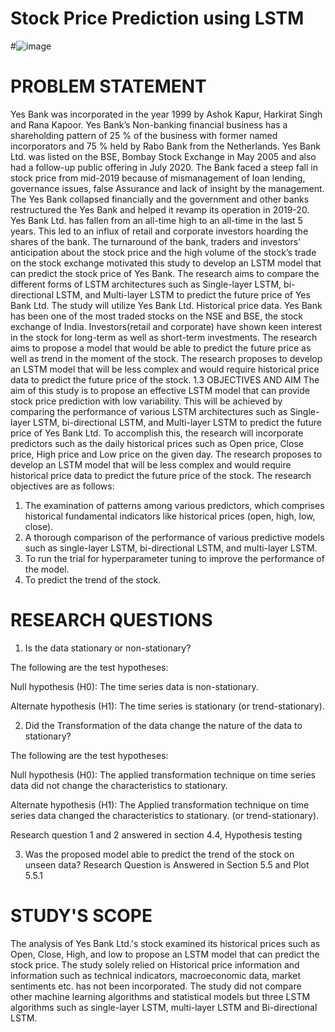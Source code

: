 # Stock Price Prediction using LSTM
#![image](https://github.com/charliethomasct82/Research_Thesis/assets/93368865/3ba2b736-a9c2-4977-a4ca-8be3283f4aa2)



# PROBLEM STATEMENT
Yes Bank was incorporated in the year 1999 by Ashok Kapur, Harkirat Singh and Rana Kapoor. Yes Bank’s Non-banking financial business has a shareholding pattern of 25 % of the business with former named incorporators and 75 % held by Rabo Bank from the Netherlands. Yes Bank Ltd. was listed on the BSE, Bombay Stock Exchange in May 2005 and also had a follow-up public offering in July 2020. The Bank faced a steep fall in stock price from mid-2019 because of mismanagement of loan lending, governance issues, false Assurance and lack of insight by the management. The Yes Bank collapsed financially and the government and other banks restructured the Yes Bank and helped it revamp its operation in 2019-20. Yes Bank Ltd. has fallen from an all-time high to an all-time in the last 5 years. This led to an influx of retail and corporate investors hoarding the shares of the bank. The turnaround of the bank, traders and investors' anticipation about the stock price and the high volume of the stock’s trade on the stock exchange motivated this study to develop an LSTM model that can predict the stock price of Yes Bank.
The research aims to compare the different forms of LSTM architectures such as Single-layer LSTM, bi-directional LSTM, and Multi-layer LSTM to predict the future price of Yes Bank Ltd. The study will utilize Yes Bank Ltd. Historical price data. Yes Bank has been one of the most traded stocks on the NSE and BSE, the stock exchange of  India. Investors(retail and corporate) have shown keen interest in the stock for long-term as well as short-term investments. The research aims to propose a model that would be able to predict the future price as well as trend in the moment of the stock. The research proposes to develop an LSTM model that will be less complex and would require historical price data to predict the future price of the stock.
1.3	OBJECTIVES AND AIM
The aim of this study is to propose an effective LSTM model that can provide stock price prediction with low variability. This will be achieved by comparing the performance of various LSTM architectures such as Single-layer LSTM, bi-directional LSTM, and Multi-layer LSTM to predict the future price of Yes Bank Ltd. To accomplish this, the research will incorporate predictors such as the daily historical prices such as Open price, Close price, High price and Low price on the given day. The research proposes to develop an LSTM model that will be less complex and would require historical price data to predict the future price of the stock. The research objectives are as follows: 
1.	The examination of patterns among various predictors, which comprises historical fundamental indicators like historical prices (open, high, low, close).
2.	A thorough comparison of the performance of various predictive models such as single-layer LSTM, bi-directional LSTM, and multi-layer LSTM.
3.	To run the trial for hyperparameter tuning to improve the performance of the model.
4.	To predict the trend of the stock.
   
# RESEARCH QUESTIONS
1.	Is the data stationary or non-stationary?

The following are the test hypotheses:

Null hypothesis (H0): The time series data is non-stationary. 

Alternate hypothesis (H1): The time series is stationary (or trend-stationary).

2.	Did the Transformation of the data change the nature of the data to stationary?

The following are the test hypotheses:

Null hypothesis (H0): The applied transformation technique on time series data did not change the characteristics to stationary. 

Alternate hypothesis (H1): The Applied transformation technique on time series data changed the characteristics to stationary.  (or trend-stationary).

Research question 1 and 2 answered in section 4.4, Hypothesis testing

3.	Was the proposed model able to predict the trend of the stock on unseen data?
Research Question is Answered in Section 5.5 and  Plot 5.5.1

# STUDY'S SCOPE
The analysis of Yes Bank Ltd.'s stock examined its historical prices such as Open, Close, High, and low to propose an LSTM model that can predict the stock price. The study solely relied on Historical price information and information such as technical indicators, macroeconomic data, market sentiments etc. has not been incorporated. The study did not compare other machine learning algorithms and statistical models but three LSTM algorithms such as single-layer LSTM, multi-layer LSTM and Bi-directional LSTM.
